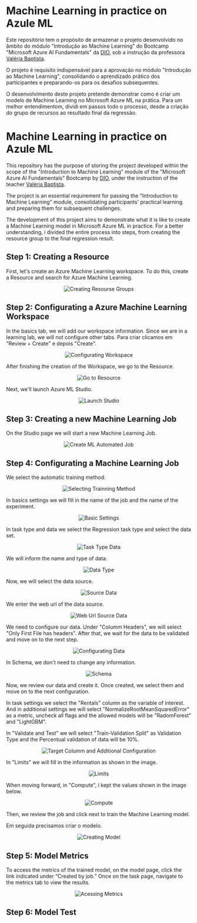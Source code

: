 # Machine Learning in practice on Azule ML

Este repositório tem o propósito de armazenar o projeto desenvolvido no âmbito do módulo "Introdução ao Machine Learning" do Bootcamp "Microsoft Azure AI Fundamentals" da [DIO](https://www.dio.me/), sob a instrução da professora  [Valéria Baptista](https://www.linkedin.com/in/valeriabaptista/).

O projeto é requisito indispensável para a aprovação no módulo "Introdução ao Machine Learning", consolidando o aprendizado prático dos participantes e preparando-os para os desafios subsequentes.

O desenvolvimento deste projeto pretende demonstrar como é criar um modelo de Machine Learning no Microsoft Azure ML na prática. Para um melhor entendimentom, dividi em passos todo o processo, desde a criação do grupo de recursos ao resultado final da regressão.

# Machine Learning in practice on Azule ML

This repository has the purpose of storing the project developed within the scope of the "Introduction to Machine Learning" module of the "Microsoft Azure AI Fundamentals" Bootcamp by [DIO](https://www.dio.me/), under the instruction of the teacher [Valéria Baptista](https://www.linkedin.com/in/valeriabaptista/).

The project is an essential requirement for passing the "Introduction to Machine Learning" module, consolidating participants' practical learning and preparing them for subsequent challenges.

The development of this project aims to demonstrate what it is like to create a Machine Learning model in Microsoft Azure ML in practice. For a better understanding, i divided the entire process into steps, from creating the resource group to the final regression result.

## Step 1: Creating a Resource

First, let's create an Azure Machine Learning workspace. To do this, create a Resource and search for Azure Machine Learning.

<p align="center">
  <img src="./assets/create_recurses_groups.gif" alt="Creating Resourse Groups">
</p>

## Step 2: Configurating a Azure Machine Learning Workspace 

In the basics tab, we will add our workspace information. Since we are in a learning lab, we will not configure other tabs. Para criar clicamos em "Review + Create" e depois "Create".

<p align="center">
  <img src="./assets/configurating_basics_workspace.png" alt="Configurating Workspace">
</p>

After finishing the creation of the Workspace, we go to the Resource.

<p align="center">
  <img src="./assets/go_to_resource.png" alt="Go to Resource">
</p>

Next, we'll launch Azure ML Studio.

<p align="center">
  <img src="./assets/launch_studio.png" alt="Launch Studio">
</p>

## Step 3: Creating a new Machine Learning Job

On the Studio page we will start a new Machine Learning Job.

<p align="center">
  <img src="./assets/create_ml_automated_job.gif" alt="Create ML Automated Job">
</p>

## Step 4: Configurating a Machine Learning Job

We select the automatic training method.

<p align="center">
  <img src="./assets/selecting_training_method.png" alt="Selecting Trainning Method">
</p>

In basics settings we will fill in the name of the job and the name of the experiment.

<p align="center">
  <img src="./assets/basic_settings.png" alt="Basic Settings">
</p>

In task type and data we select the Regression task type and select the data set.

<p align="center">
  <img src="./assets/create_select_data.png" alt="Task Type Data">
</p>

We will inform the name and type of data.

<p align="center">
  <img src="./assets/data_type.png" alt="Data Type">
</p>

Now, we will select the data source.

<p align="center">
  <img src="./assets/source_data.png" alt="Source Data">
</p>

We enter the web url of the data source.

<p align="center">
  <img src="./assets/web_url_source_data.png" alt="Web Url Source Data">
</p>

We need to configure our data. Under "Columm Headers", we will select "Only First File has headers". After that, we wait for the data to be validated and move on to the next step.

<p align="center">
  <img src="./assets/configurating_data.png" alt="Configurating Data">
</p>

In Schema, we don't need to change any information.

<p align="center">
  <img src="./assets/schema.png" alt="Schema">
</p>

Now, we review our data and create it. Once created, we select them and move on to the next configuration.

In task settings we select the "Rentals" column as the variable of interest. And in additional settings we will select "NormalizeRootMeanSquaredError" as a metric, uncheck all flags and the allowed models will be "RadomForest" and "LightGBM".

In "Validate and Test" we will select "Train-Validation Split" as Validation Type and the Percentual validation of data will be 10%. 

<p align="center">
  <img src="./assets/target_columm_and_additional_configuration.png" alt="Target Columm and Additional Configuration">
</p>

In "Limits" we will fill in the information as shown in the image.

<p align="center">
  <img src="./assets/limits.png" alt="Limits">

When moving forward, in "Compute", i kept the values shown in the image below.

<p align="center">
  <img src="./assets/compute.png" alt="Compute">

Then, we review the job and click next to train the Machine Learning model.

Em seguida precisamos criar o modelo.

<p align="center">
  <img src="./assets/creating_model.gif" alt="Creating Model">

## Step 5: Model Metrics

To access the metrics of the trained model, on the model page, click the link indicated under “Created by job.” Once on the task page, navigate to the metrics tab to view the results.

<p align="center">
  <img src="./assets/acessing_metrics.gif" alt="Acessing Metrics">

## Step 6: Model Test


